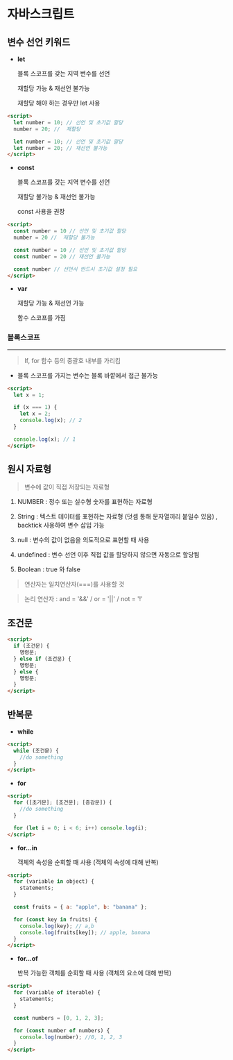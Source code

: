 # 자바스크립트

## 변수 선언 키워드

- **let**

  블록 스코프를 갖는 지역 변수를 선언

  재할당 가능 & 재선언 불가능

  재할당 해야 하는 경우만 let 사용

```html
<script>
  let number = 10; // 선언 및 초기값 할당
  number = 20; //  재할당

  let number = 10; // 선언 및 초기값 할당
  let number = 20; // 재선언 불가능
</script>
```

- **const**

  블록 스코프를 갖는 지역 변수를 선언

  재할당 불가능 & 재선언 불가능

  const 사용을 권장

```html
<script>
  const number = 10 // 선언 및 초기값 할당
  number = 20 //  재할당 불가능

  const number = 10 // 선언 및 초기값 할당
  const number = 20 // 재선언 불가능

  const number // 선언시 반드시 초기값 설정 필요
</script>
```

- **var**

  재할당 가능 & 재선언 가능

  함수 스코프를 가짐

### 블록스코프

---

> If, for 함수 등의 중괄호 내부를 가리킴

- 블록 스코프를 가지는 변수는 블록 바깥에서 접근 불가능

```html
<script>
  let x = 1;

  if (x === 1) {
    let x = 2;
    console.log(x); // 2
  }

  console.log(x); // 1
</script>
```

## 원시 자료형

> 변수에 값이 직접 저장되는 자료형

1. NUMBER
   : 정수 또는 실수형 숫자를 표현하는 자료형

2. String
   : 텍스트 데이터를 표현하는 자료형 (덧셈 통해 문자열끼리 붙일수 있음) , backtick 사용하여 변수 삽입 가능

3. null : 변수의 값이 없음을 의도적으로 표현할 때 사용

4. undefined : 변수 선언 이후 직접 값을 할당하지 않으면 자동으로 할당됨

5. Boolean : true 와 false

> 연산자는 일치연산자(===)를 사용할 것

> 논리 연산자 : and = '&&' / or = '||' / not = '!'

## 조건문

```html
<script>
  if (조건문) {
    명령문;
  } else if (조건문) {
    명령문;
  } else {
    명령문;
  }
</script>
```

## 반복문

- **while**

```html
<script>
  while (조건문) {
    //do something
  }
</script>
```

- **for**

```html
<script>
  for ([초기문]; [조건문]; [증감문]) {
    //do something
  }

  for (let i = 0; i < 6; i++) console.log(i);
</script>
```

- **for...in**

  객체의 속성을 순회할 때 사용 (객체의 속성에 대해 반복)

```html
<script>
  for (variable in object) {
    statements;
  }

  const fruits = { a: "apple", b: "banana" };

  for (const key in fruits) {
    console.log(key); // a,b
    console.log(fruits[key]); // apple, banana
  }
</script>
```

- **for...of**

  반복 가능한 객체를 순회할 때 사용 (객체의 요소에 대해 반복)

```html
<script>
  for (variable of iterable) {
    statements;
  }

  const numbers = [0, 1, 2, 3];

  for (const number of numbers) {
    console.log(number); //0, 1, 2, 3
  }
</script>
```
